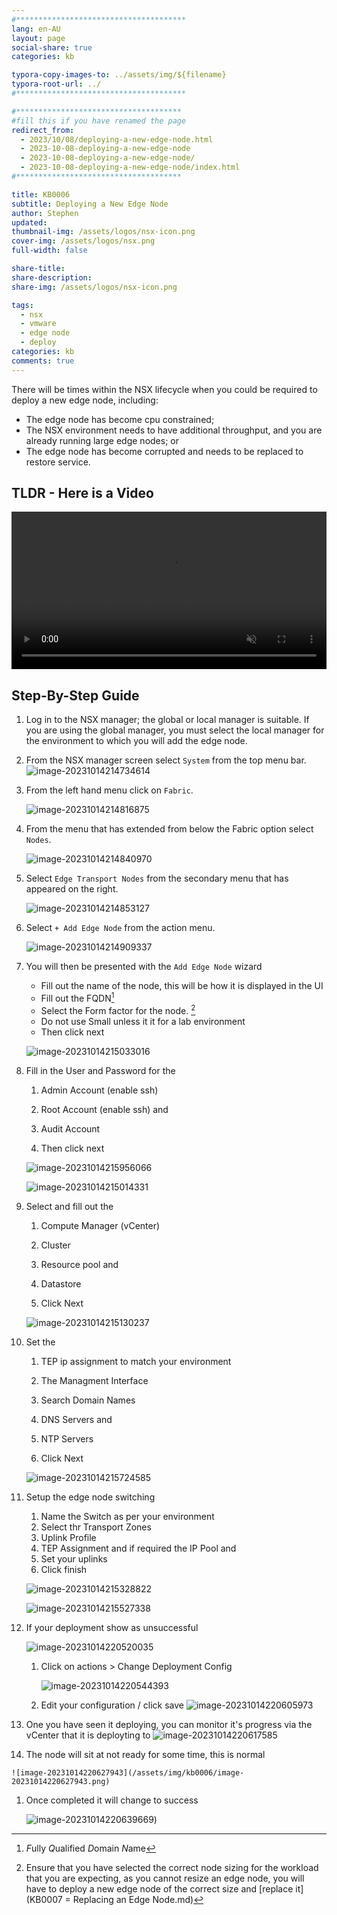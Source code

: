 ```yaml
---
#**************************************
lang: en-AU
layout: page
social-share: true
categories: kb

typora-copy-images-to: ../assets/img/${filename}
typora-root-url: ../
#**************************************

#*************************************
#fill this if you have renamed the page
redirect_from:
  - 2023/10/08/deploying-a-new-edge-node.html
  - 2023-10-08-deploying-a-new-edge-node
  - 2023-10-08-deploying-a-new-edge-node/
  - 2023-10-08-deploying-a-new-edge-node/index.html
#*************************************

title: KB0006
subtitle: Deploying a New Edge Node
author: Stephen
updated:
thumbnail-img: /assets/logos/nsx-icon.png
cover-img: /assets/logos/nsx.png
full-width: false

share-title:
share-description: 
share-img: /assets/logos/nsx-icon.png

tags:
  - nsx
  - vmware
  - edge node
  - deploy
categories: kb
comments: true
---
```


There will be times within the NSX lifecycle when you could be required to deploy a new edge node, including:

* The edge node has become cpu constrained;
* The NSX environment needs to have additional throughput, and you are already running large edge nodes; or
* The edge node has become corrupted and needs to be replaced to restore service.

## TLDR - Here is a Video

<div class="container">
  <div class="video">
    <video controls width=100% preload="auto" muted loop>
      <source src="/assets/vid/kb0006.webm" type="video/webm">
      Your browser does not support the video tag.
    </video>
  </div>
</div>




## Step-By-Step Guide

1. Log in to the NSX manager; the global or local manager is suitable. If you are using the global manager, you must select the local manager for the environment to which you will add the edge node.
1. From the NSX manager screen select `System` from the top menu bar.
   ![image-20231014214734614](/assets/img/kb0006/image-20231014214734614.png)
   
1. From the left hand menu click on `Fabric`.

   ![image-20231014214816875](/assets/img/kb0006/image-20231014214816875.png)

1. From the menu that has extended from below the Fabric option select `Nodes`.

   ![image-20231014214840970](/assets/img/kb0006/image-20231014214840970.png)

1. Select `Edge Transport Nodes` from the secondary menu that has appeared on the right.

   ![image-20231014214853127](/assets/img/kb0006/image-20231014214853127.png)

1. Select `+ Add Edge Node` from the action menu.

   ![image-20231014214909337](/assets/img/kb0006/image-20231014214909337.png)

1. You will then be presented with the `Add Edge Node` wizard

   * Fill out the name of the node, this will be how it is displayed in the UI
   * Fill out the FQDN[^fn1]
   * Select the Form factor for the node. [^fn2]
   * Do not use Small unless it it for a lab environment
   * Then click next

   ![image-20231014215033016](/assets/img/kb0006/image-20231014215033016.png)

1. Fill in the User and Password for the

   1. Admin Account (enable ssh)

   1. Root Account (enable ssh) and

   1. Audit Account

   1. Then click next

   ![image-20231014215956066](/assets/img/kb0006/image-20231014215956066.png)

   ![image-20231014215014331](/assets/img/kb0006/image-20231014215014331.png)

1. Select and fill out the

   1. Compute Manager (vCenter)

   1. Cluster

   1. Resource pool and

   1. Datastore

   1. Click Next

   ![image-20231014215130237](/assets/img/kb0006/image-20231014215130237.png)

1.  Set the 

    1. TEP ip assignment to match your environment

    1. The Managment Interface

    1. Search Domain Names

    1. DNS Servers and

    1. NTP Servers

    1. Click Next

    ![image-20231014215724585](/assets/img/kb0006/image-20231014215724585.png)

1.   Setup the edge node switching

     1. Name the Switch as per your environment
     1. Select thr Transport Zones
     1. Uplink Profile
     1. TEP Assignment and if required the IP Pool and
     1. Set your uplinks
     1. Click finish

     ![image-20231014215328822](/assets/img/kb0006/image-20231014215328822.png)

     ![image-20231014215527338](/assets/img/kb0006/image-20231014215527338.png)

1.   If your deployment show as unsuccessful

     ![image-20231014220520035](/assets/img/kb0006/image-20231014220520035.png)

     1. Click on actions > Change Deployment Config

        ![image-20231014220544393](/assets/img/kb0006/image-20231014220544393.png)

     1. Edit your configuration / click save
        ![image-20231014220605973](/assets/img/kb0006/image-20231014220605973.png)

1.   One you have seen it deploying, you can monitor it's progress via the vCenter that it is deployting to
   ![image-20231014220617585](/assets/img/kb0006/image-20231014220617585.png)

1.   The node will sit at not ready for some time, this is normal

    ![image-20231014220627943](/assets/img/kb0006/image-20231014220627943.png)

1.  Once completed it will change to success

    ![image-20231014220639669](/assets/img/kb0006/image-20231014220639669.png))


[^fn1]: *F*ully *Q*ualified *D*omain *N*ame
[^fn2]: Ensure that you have selected the correct node sizing for the workload that you are expecting, as you cannot resize an edge node, you will have to deploy a new edge node of the correct size and  [replace it](KB0007 = Replacing an Edge Node.md) 
